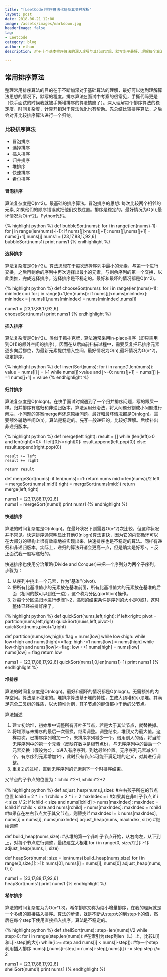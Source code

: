 ```yaml
---
title: "[LeetCode]排序算法代码及其变种解析"
layout: post
date: 2018-06-21 12:00
image: /assets/images/markdown.jpg
headerImage: false
tag:
- Leetcode
category: blog
author: ethan
description: 对于十个基本排序算法的深入理解与其代码实现，默写水平最好，理解每个算法的时间与空间复杂度，稳定性。

---
```


## 常用排序算法

整理常用排序算法的目的在于不断加深对于基础算法的理解，最好可以达到理解算法思想的情况下，默写的程度。排序算法在面试中考察的很常见，手撕代码更是（快手面试的时候我就被手撕堆排序的算法搞崩了）。深入理解每个排序算法的稳定度，时间复杂度，计算开销对于算法优化也有帮助。先总结比较排序算法，之后会对非比较排序算法进行一个归纳。

### 比较排序算法

- 冒泡排序
- 选择排序
- 插入排序
- 归并排序
- 堆排序
- 快速排序
- 希尔排序

#### 冒泡排序

算法复杂度是O(n^2)。最基础的排序算法。冒泡排序的思想: 每次比较两个相邻的元素, 如果他们的顺序错误就把他们交换位置。排序是稳定的。最好情况为O(n),最坏情况为O(n^2)。Python代码。

{% highlight python %}
def bubbleSort(nums):
    for i in range(len(nums)-1):
        for j in range(len(nums)-i-1):
            if nums[j]>nums[j+1]:
                nums[j],nums[j+1] = nums[j+1],nums[j]
nums1 = [23,17,88,17,92,6]                
bubbleSort(nums1)
print nums1
{% endhighlight %}


#### 选择排序

算法复杂度是O(n^2)。算法思想在于每次选择序列中最小的元素，与第一个进行交换，之后再剩余的序列中再次选择出最小的元素，与剩余序列的第一个交换，以此类推，完成选择排序。选择排序是不稳定的。最好和最坏的情况都是O(n^2)。

{% highlight python %}
def chooseSort(nums):
    for i in range(len(nums)-1):
        minIndex = i
        for j in range(i+1,len(nums)):
            if nums[j]<nums[minIndex]:
                minIndex = j
        nums[i],nums[minIndex] = nums[minIndex],nums[i]
    
nums1 = [23,17,88,17,92,6]  
chooseSort(nums1)
print nums1
{% endhighlight %}

#### 插入排序
算法复杂度是O(n^2)。类似于抓扑克牌，算法通常采用in-place排序（即只需用到O(1)的额外空间的排序），因而在从后向前扫描过程中，需要反复把已排序元素逐步向后挪位，为最新元素提供插入空间。最好情况为O(n),最坏情况为O(n^2)。稳定排序。

{% highlight python %}
def insertSort(nums):
    for i in range(1,len(nums)):
        value = nums[i]
        j = i-1
        while nums[j]>value and j>=0:
            nums[j+1] = nums[j]
            j-=1
        nums[j+1] = value
{% endhighlight %}


#### 归并排序
算法复杂度是O(nlogn)。在快手面试时候遇到了一个归并排序问题，写的跟屎一样。归并排序有递归和非递归版本，算法运用分治法，将大问题分割成小问题进行解决，小问题的答案merge再还原原始问题。最好和最坏情况都是O(nlogn)。需要额外辅助空间O(n)。算法是稳定的。先写一般递归的，比较好理解。后续补出非递归版本。

{% highlight python %}
def merge(left,right):
    result = []
    while (len(left)>0 and len(right)>0):
        if left[0]<=right[0]:
            result.append(left.pop(0))
        else:
            result.append(right.pop(0))
    
    result += left
    result += right
    
    return result      
    
def mergeSort(nums):
    if len(nums)==1:
        return nums
    mid = len(nums)//2
    left = mergeSort(nums[:mid])
    right = mergeSort(nums[mid:])
    return merge(left,right)
    
nums1 = [23,17,88,17,92,6]  
nums1 = mergeSort(nums1)
print nums1
{% endhighlight %}

#### 快速排序

算法的时间复杂度是O(nlogn)。在最坏状况下则需要O(n^2)次比较，但这种状况并不常见。快速排序通常明显比其他O(nlogn)算法更快，因为它的内部循环可以在大部分的架构上很有效率地被实现出来。快速排序也是不稳定的算法。同样有递归和非递归版本。实际上，递归的算法开销会更高一点，但是确实是好写-。- 反正面试我一般写递归的。

快速排序也使用分治策略(Divide and Conquer)来把一个序列分为两个子序列。步骤为：

1. 从序列中挑出一个元素，作为"基准"(pivot).
2. 把所有比基准值小的元素放在基准前面，所有比基准值大的元素放在基准的后面（相同的数可以到任一边），这个称为分区(partition)操作。
3. 对每个分区递归地进行步骤1~2，递归的结束条件是序列的大小是0或1，这时整体已经被排好序了。

{% highlight python %}
def quickSort(nums,left,right):
    if left<right:
        pivot = partition(nums,left,right)
        quickSort(nums,left,pivot-1)
        quickSort(nums,pivot+1,right)
    
def partition(nums,low,high):
    flag = nums[low]
    while low<high:
        while low<high and nums[high]>=flag:
            high -=1
        nums[low] = nums[high]
        while low<high and nums[low]<=flag:
            low +=1
        nums[high] = nums[low]   
    nums[low] = flag
    return low
                
nums1 = [23,17,88,17,92,6] 
quickSort(nums1,0,len(nums1)-1)
print nums1
{% endhighlight %}


#### 堆排序

算法的时间复杂度是O(nlogn)。最好和最坏的情况都是O(nlogn)。无需额外的内存空间。算法是不稳定的。堆排序算法基于堆的特性，生成大顶堆和小顶堆。其满足完全二叉树的性质，以大顶堆为例，其子节点的键值都小于他的父节点。

算法描述

1. 建立初始堆，初始堆中调整所有非叶子节点，若是大于其父节点，就替换掉。
2. 将堆顶与未排序的最后一次替换，继续调整。调整结束，堆顶又为最大值。这样每次，已排序序列增加一个，未排序序列减少一个。借用别人的话，将当前无序序列中的第一个元素（反映在数中是根节点b），与无序序列中的最后一个元素交换（假设为c），b进入有序序列，到达最终位置。无序序列元素减少1个，有序序列元素增加1个，此时只有节点c可能不满足堆的定义，对其进行调整。
3. 重复2 的过程，直到无序序列的元素剩下一个时排序结束。

父节点的子节点的位置为：lchild:i\*2+1,rchild:i*2+2

{% highlight python %}
def adjust_heap(nums,i,size):
    #左右孩子所在的节点位置
    lchild = 2 * i + 1
    rchild = 2 * i + 2
    maxIndex = i 
    #如果其在非叶子节点
    if i < size // 2:
        if lchild < size and nums[lchild] > nums[maxIndex]:
            maxIndex = lchild
        if rchild < size and nums[rchild] > nums[maxIndex]:
            maxIndex = rchild
        #如果存在左右节点大于其父节点，则替换
        if maxIndex != i:
            nums[maxIndex], nums[i] = nums[i], nums[maxIndex]
            adjust_heap(nums, maxIndex, size) #继续调整
    
def build_heap(nums,size):
    #从堆的第一个非叶子节点开始，从右向左，从下到上，对每个节点进行调整，最终建立大根堆
    for i in range(0, size//2,)[::-1]:
        adjust_heap(nums, i, size)
        
def heapSort(nums):
    size = len(nums)
    build_heap(nums,size)
    for i in range(0,size,)[::-1]:
        nums[0], nums[i] = nums[i], nums[0]
        adjust_heap(nums, 0, i)
    
nums1 = [23,17,88,17,92,6]  
heapSort(nums1)
print nums1
{% endhighlight %}


#### 希尔排序

算法的时间复杂度为为O(n^1.3)。希尔排序又称为缩小增量排序，在我的理解就是一个多级的直接插入排序。算法的步骤，就是不断从step大的到step小的值，然后在每个step下使用直接插入排序。算法是不稳定的。

{% highlight python %}
def shellSort(nums):
    step=len(nums)//2
    while step>0:
        for i in range(step,len(nums)):            #在索引为step到len（L）上，比较L[i]和L[i-step]的大小
            while(i >= step and nums[i] < nums[i-step]):      #每一个step利用插入排序
                nums[i],nums[i-step] = nums[i-step],nums[i]
                i -= step
        step //= 2
    
    
nums1 = [23,17,88,17,92,6]  
shellSort(nums1)
print nums1
{% endhighlight %}



